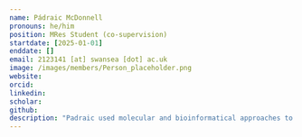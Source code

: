 ```yaml
---
name: Pádraic McDonnell
pronouns: he/him
position: MRes Student (co-supervision)
startdate: [2025-01-01]
enddate: []
email: 2123141 [at] swansea [dot] ac.uk
image: /images/members/Person_placeholder.png
website:
orcid: 
linkedin: 
scholar:
github: 
description: "Padraic used molecular and bioinformatical approaches to study the diversity of haemosporidian parasites of wild birds and domestic chicken in Borneo. His work is supervised by Dr Tamsyn Uren Webster and Dr Konstans Wells."
---
```

